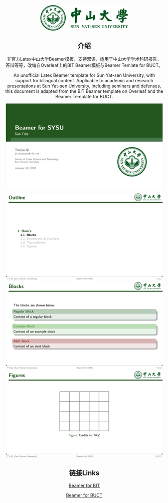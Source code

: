 <div align="center">
  <img src="sysu_horizontal.png" alt="BIThesis Icon" width="280">

<h2>介绍</h2>

非官方Latex中山大学Beamer模板，支持双语，适用于中山大学学术科研报告，答辩等等，改编自Overleaf上的BIT Beamer模板与Beamer Temlate for BUCT。

An unofficial Latex Beamer template for Sun Yat-sen University, with support for bilingual content. Applicable to academic and research presentations at Sun Yat-sen University, including seminars and defenses, this document is adapted from the BIT Beamer template on Overleaf and the Beamer Template for BUCT.

<div align="center">
  <img src="fig/page1.png" alt="page1" width="500">

<div align="center">
  <img src="fig/page2.png" alt="page1" width="500">

<div align="center">
  <img src="fig/page3.png" alt="page1" width="500">

<div align="center">
  <img src="fig/page4.png" alt="page1" width="500">

<h2>链接Links</h2>

[Beamer for BIT](https://github.com/CharlieLeee/My_Beamer_Template)

[Beamer for BUCT](https://www.overleaf.com/latex/templates/beamer-for-buct/rndypbwvfxrp)
